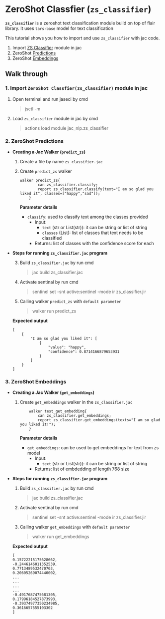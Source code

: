 #  **ZeroShot Classfier (`zs_classifier`)**
**`zs_classifier`** is a zeroshot text classification module build on top of flair library. It uses `tars-base` model for text classification

This tutorial shows you how to import and use `zs_classifier` with jac code.


1. Import [ZS Classifier](#1-import-zeroshot-classfierzsclassifier-module-in-jac) module in jac
2. ZeroShot [Predictions](#2-zeroshot-predictions)
3. ZeroShot [Embeddings](#3-zeroshot-embeddings)


## **Walk through**

### **1. Import `ZeroShot Classfier(zs_classifier)` module in jac**
1. Open terminal and run jaseci by cmd
    > jsctl -m
2. Load `zs_classifier` module in jac by cmd
    > actions load module jac_nlp.zs_classifier
### **2. ZeroShot Predictions** 
* **Creating  a Jac Walker (`predict_zs`)**
    1. Create a file by name `zs_classifier.jac`
    2. Create `predict_zs` walker
        ```jac
        walker predict_zs{
                can zs_classifier.classify;
                report zs_classifier.classify(text="I am so glad you liked it", classes=["happy","sad"]);
            }

        ```

        **Parameter details**
        * `classify`: used to classify text among the classes provided
            * Input:
                * `text` (str or List(str)): it can be string or list of string 
                * `classes` (List): list of classes that text needs to be classified
            * Returns: list of classes with the confidence score for each

* **Steps for running `zs_classifier.jac` program**

    3. Build `zs_classifier.jac` by run cmd
        > jac build zs_classifier.jac
    4. Activate sentinal by run cmd
        > sentinel set -snt active:sentinel -mode ir zs_classifier.jir
    5. Calling walker `predict_zs` with `default parameter`
        > walker run predict_zs </br>

    **Expected output**
    ```
    [
        {
            "I am so glad you liked it": [
                {
                    "value": "happy",
                    "confidence": 0.8714166879653931
                }
            ]
        }
    ]
    ```

### **3. ZeroShot Embeddings** 
* **Creating  a Jac Walker (`get_embeddings`)**
    1. Create `get_embeddings` walker in the `zs_classifier.jac`
        ```jac
            walker test_get_embedding{
                can zs_classifier.get_embeddings;
                report zs_classifier.get_embeddings(texts="I am so glad you liked it!");
            }
        ```

        **Parameter details**
        * `get_embeddings`: can be used to get embeddings for text from zs model
            * Input:
                * `text` (str or List(str)): it can be string or list of string 
            * Returns: list of embdedding of length 768 size

* **Steps for running `zs_classifier.jac` program**

    1. Build `zs_classifier.jac` by run cmd
        > jac build zs_classifier.jac
    2. Activate sentinal by run cmd
        > sentinel set -snt active:sentinel -mode ir zs_classifier.jir
    3. Calling walker `get_embeddings` with `default parameter`
        > walker run get_embeddings </br>

    **Expected output**
    ```
   [
    0.15722215175628662,
    -0.2446146011352539,
    0.7713489532470703,
    0.20605269074440002,
    ...
    ...
    ...
    ...
    -0.4917687475681305,
    0.17996184527873993,
    -0.39374977350234985,
    0.3616657555103302
    ]
    ```